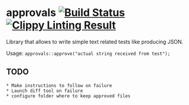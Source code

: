 # approvals [![Build Status](https://travis-ci.org/aleksandrpak/approvals.svg)](https://travis-ci.org/aleksandrpak/approvals) [![Clippy Linting Result](https://clippy.bashy.io/github/aleksandrpak/approvals/master/badge.svg)](https://clippy.bashy.io/github/aleksandrpak/approvals/master/log)

Library that allows to write simple text related tests like producing JSON. 

Usage: ```approvals::approve("actual string received from test");```

## TODO
	* Make instructions to follow on failure
	* Launch diff tool on failure
	* configure folder where to keep approved files
